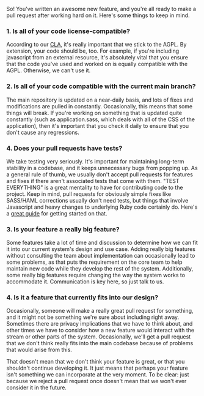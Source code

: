 So! You've written an awesome new feature, and you're all ready to make a pull request after working hard on it. Here's some things to keep in mind.

### 1. Is all of your code license-compatible?

According to our [CLA](https://github.com/diaspora/diaspora/wiki/New-CLA--12-13-10), it's really important that we stick to the AGPL. By extension, your code should be, too. For example, if you're including javascript from an external resource, it's absolutely vital that you ensure that the code you've used and worked on is equally compatible with the AGPL. Otherwise, we can't use it.

### 2. Is all of your code compatible with the current main branch?

The main repository is updated on a near-daily basis, and lots of fixes and modifications are pulled in constantly. Occasionally, this means that some things will break. If you're working on something that is updated quite constantly (such as application.sass, which deals with all of the CSS of the application), then it's important that you check it daily to ensure that you don't cause any regressions.

### 4. Does your pull requests have tests?

We take testing very seriously. It's important for maintaining long-term stability in a codebase, and it keeps unnecessary bugs from popping up. As a general rule of thumb, we usually don't accept pull requests for features and fixes if there aren't associated tests that come with them. "TEST EVERYTHING" is a great mentality to have for contributing code to the project. Keep in mind, pull requests for obviously simple fixes like SASS/HAML corrections usually don't need tests, but things that involve Javascript and heavy changes to underlying Ruby code certainly do. Here's a [great guide](https://github.com/diaspora/diaspora/wiki/Testing-workflow) for getting started on that.

### 3. Is your feature a really big feature?

Some features take a lot of time and discussion to determine how we can fit it into our current system's design and use case. Adding really big features without consulting the team about implementation can occasionally lead to some problems, as that puts the requirement on the core team to help maintain new code while they develop the rest of the system. Additionally, some really big features require changing the way the system works to accommodate it. Communication is key here, so just talk to us.

### 4. Is it a feature that currently fits into our design?

Occasionally, someone will make a really great pull request for something, and it might not be something we're sure about including right away. Sometimes there are privacy implications that we have to think about, and other times we have to consider how a new feature would interact with the stream or other parts of the system. Occasionally, we'll get a pull request that we don't think really fits into the main codebase because of problems that would arise from this. 

That doesn't mean that we don't think your feature is great, or that you shouldn't continue developing it. It just means that perhaps your feature isn't something we can incorporate at the very moment. To be clear: just because we reject a pull request once doesn't mean that we won't ever consider it in the future.